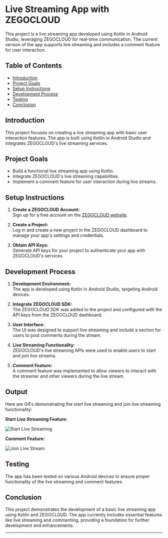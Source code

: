 # Live Streaming App with ZEGOCLOUD

This project is a live streaming app developed using Kotlin in Android Studio, leveraging ZEGOCLOUD for real-time communication. The current version of the app supports live streaming and includes a comment feature for user interaction.

## Table of Contents

- [Introduction](#introduction)
- [Project Goals](#project-goals)
- [Setup Instructions](#setup-instructions)
- [Development Process](#development-process)
- [Testing](#testing)
- [Conclusion](#conclusion)

## Introduction

This project focuses on creating a live streaming app with basic user interaction features. The app is built using Kotlin in Android Studio and integrates ZEGOCLOUD's live streaming services.

## Project Goals

- Build a functional live streaming app using Kotlin.
- Integrate ZEGOCLOUD's live streaming capabilities.
- Implement a comment feature for user interaction during live streams.

## Setup Instructions

1. **Create a ZEGOCLOUD Account:**  
   Sign up for a free account on the [ZEGOCLOUD website](https://www.zegocloud.com).

2. **Create a Project:**  
   Log in and create a new project in the ZEGOCLOUD dashboard to manage your app's settings and credentials.

3. **Obtain API Keys:**  
   Generate API keys for your project to authenticate your app with ZEGOCLOUD's services.

## Development Process

1. **Development Environment:**  
   The app is developed using Kotlin in Android Studio, targeting Android devices.

2. **Integrate ZEGOCLOUD SDK:**  
   The ZEGOCLOUD SDK was added to the project and configured with the API keys from the ZEGOCLOUD dashboard.

3. **User Interface:**  
   The UI was designed to support live streaming and include a section for users to post comments during the stream.

4. **Live Streaming Functionality:**  
   ZEGOCLOUD's live streaming APIs were used to enable users to start and join live streams.

5. **Comment Feature:**  
   A comment feature was implemented to allow viewers to interact with the streamer and other viewers during the live stream.

## Output

Here are GIFs demonstrating the start live streaming and join live streaming functionality:

**Start Live Streaming Feature:**

![Start Live Streaming](https://github.com/anupamroy2021/LiveStreamingApp/blob/master/Start.gif)

**Comment Feature:**

![Join Live Stream](https://github.com/anupamroy2021/LiveStreamingApp/blob/master/Join%20Live%20(1).gif)

## Testing

  The app has been tested on various Android devices to ensure proper functionality of the live streaming and comment features.

## Conclusion

This project demonstrates the development of a basic live streaming app using Kotlin and ZEGOCLOUD. The app currently includes essential features like live streaming and commenting, providing a foundation for further development and enhancements.

---
